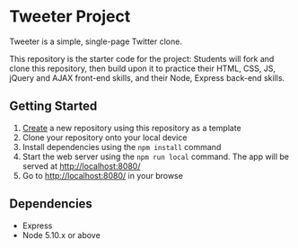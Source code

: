 # Tweeter Project

Tweeter is a simple, single-page Twitter clone.

This repository is the starter code for the project: Students will fork and clone this repository, then build upon it to practice their HTML, CSS, JS, jQuery and AJAX front-end skills, and their Node, Express back-end skills.

## Getting Started

1. [Create](https://docs.github.com/en/repositories/creating-and-managing-repositories/creating-a-repository-from-a-template) a new repository using this repository as a template
2. Clone your repository onto your local device
3. Install dependencies using the `npm install` command
4. Start the web server using the `npm run local` command. The app will be served at <http://localhost:8080/>
5. Go to <http://localhost:8080/> in your browse

## Dependencies

- Express
- Node 5.10.x or above

